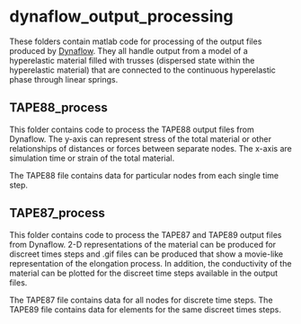 # dynaflow_output_processing

These folders contain matlab code for processing of the output files produced by [Dynaflow](https://blogs.princeton.edu/prevost/dynaflow/). They all handle output from a model of a hyperelastic material filled with trusses (dispersed state within the hyperelastic material) that are connected to the continuous hyperelastic phase through linear springs.

## TAPE88_process

This folder contains code to process the TAPE88 output files from Dynaflow. The y-axis can represent stress of the total material or other relationships of distances or forces between separate nodes. The x-axis are simulation time or strain of the total material.

The TAPE88 file contains data for particular nodes from each single time step.

## TAPE87_process

This folder contains code to process the TAPE87 and TAPE89 output files from Dynaflow. 2-D representations of the material can be produced for discreet times steps and .gif files can be produced that show a movie-like representation of the elongation process. In addition, the conductivity of the material can be plotted for the discreet time steps available in the output files.

The TAPE87 file contains data for all nodes for discrete time steps. The TAPE89 file contains data for elements for the same discreet times steps.
